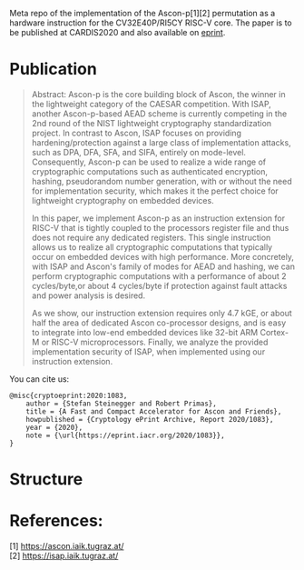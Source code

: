 Meta repo of the implementation of the Ascon-p[1][2] permutation as a hardware instruction for the CV32E40P/RI5CY RISC-V core. The paper is to be published at CARDIS2020 and also available on [eprint](https://eprint.iacr.org/2020/1083).

# Publication
>Abstract: Ascon-p is the core building block of Ascon, the winner in the lightweight category of the CAESAR competition. With ISAP, another Ascon-p-based AEAD scheme is currently competing in the 2nd round of the NIST lightweight cryptography standardization project. In contrast to Ascon, ISAP focuses on providing hardening/protection against a large class of implementation attacks, such as DPA, DFA, SFA, and SIFA, entirely on mode-level. Consequently, Ascon-p can be used to realize a wide range of cryptographic computations such as authenticated encryption, hashing, pseudorandom number generation, with or without the need for implementation security, which makes it the perfect choice for lightweight cryptography on embedded devices.
>
>In this paper, we implement Ascon-p as an instruction extension for RISC-V that is tightly coupled to the processors register file and thus does not require any dedicated registers. This single instruction allows us to realize all cryptographic computations that typically occur on embedded devices with high performance. More concretely, with ISAP and Ascon's family of modes for AEAD and hashing, we can perform cryptographic computations with a performance of about 2 cycles/byte,or about 4 cycles/byte if protection against fault attacks and power analysis is desired.
>
>As we show, our instruction extension requires only 4.7 kGE, or about half the area of dedicated Ascon co-processor designs, and is easy to integrate into low-end embedded devices like 32-bit ARM Cortex-M or RISC-V microprocessors. Finally, we analyze the provided implementation security of ISAP, when implemented using our instruction extension. 

You can cite us:
```
@misc{cryptoeprint:2020:1083,
    author = {Stefan Steinegger and Robert Primas},
    title = {A Fast and Compact Accelerator for Ascon and Friends},
    howpublished = {Cryptology ePrint Archive, Report 2020/1083},
    year = {2020},
    note = {\url{https://eprint.iacr.org/2020/1083}},
}
```

# Structure


# References:  
[1] https://ascon.iaik.tugraz.at/  
[2] https://isap.iaik.tugraz.at/